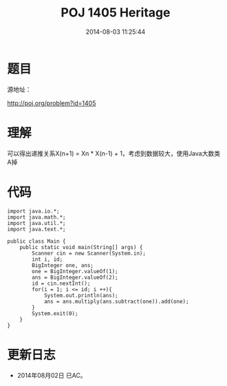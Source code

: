 ﻿---
title: POJ 1405 Heritage
date: 2014-08-03 11:25:44
categories: Exercise
toc: true
---
# 题目
源地址：

http://poj.org/problem?id=1405

# 理解
可以得出递推关系X(n+1) = Xn * X(n-1) + 1，考虑到数据较大，使用Java大数类A掉

<!-- more -->

# 代码

```
import java.io.*;
import java.math.*;
import java.util.*;
import java.text.*;

public class Main {
    public static void main(String[] args) {
        Scanner cin = new Scanner(System.in);
        int i, id;
        BigInteger one, ans;
        one = BigInteger.valueOf(1);
        ans = BigInteger.valueOf(2);
        id = cin.nextInt();
        for(i = 1; i <= id; i ++){
            System.out.println(ans);
            ans = ans.multiply(ans.subtract(one)).add(one);
        }
        System.exit(0);
    }
}

```

# 更新日志
- 2014年08月02日 已AC。